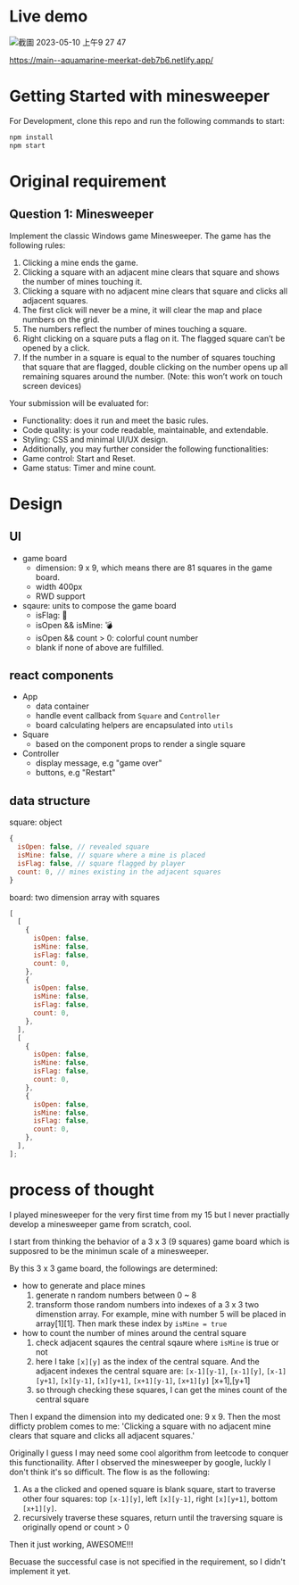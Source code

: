 # Live demo

![截圖 2023-05-10 上午9 27 47](https://github.com/StanleyLiang/minesweeper/assets/106784615/90e00f51-b8b0-47de-97aa-7794b9bba84a)

https://main--aquamarine-meerkat-deb7b6.netlify.app/

# Getting Started with minesweeper

For Development, clone this repo and run the following commands to start:

```bash
npm install
npm start
```

# Original requirement

## Question 1: Minesweeper

Implement the classic Windows game Minesweeper.
The game has the following rules:

1. Clicking a mine ends the game.
2. Clicking a square with an adjacent mine clears that square and shows the number of mines touching it.
3. Clicking a square with no adjacent mine clears that square and clicks all adjacent squares.
4. The first click will never be a mine, it will clear the map and place numbers on the grid.
5. The numbers reflect the number of mines touching a square.
6. Right clicking on a square puts a flag on it. The flagged square can’t be opened by a click.
7. If the number in a square is equal to the number of squares touching that square that are flagged, double clicking on the number opens up all remaining squares around the number. (Note: this won’t work on touch screen devices)

Your submission will be evaluated for:

- Functionality: does it run and meet the basic rules.
- Code quality: is your code readable, maintainable, and extendable.
- Styling: CSS and minimal UI/UX design.
- Additionally, you may further consider the following functionalities:
- Game control: Start and Reset.
- Game status: Timer and mine count.

# Design

## UI

- game board
  - dimension: 9 x 9, which means there are 81 squares in the game board.
  - width 400px
  - RWD support
- sqaure: units to compose the game board
  - isFlag: 🚩
  - isOpen && isMine: 💣
  - isOpen && count > 0: colorful count number
  - blank if none of above are fulfilled.

## react components

- App
  - data container
  - handle event callback from `Square` and `Controller`
  - board calculating helpers are encapsulated into `utils`
- Square
  - based on the component props to render a single square
- Controller
  - display message, e.g "game over"
  - buttons, e.g "Restart"

## data structure

square: object

```javascript
{
  isOpen: false, // revealed square
  isMine: false, // square where a mine is placed
  isFlag: false, // square flagged by player
  count: 0, // mines existing in the adjacent squares
}
```

board: two dimension array with squares

```javascript
[
  [
    {
      isOpen: false,
      isMine: false,
      isFlag: false,
      count: 0,
    },
    {
      isOpen: false,
      isMine: false,
      isFlag: false,
      count: 0,
    },
  ],
  [
    {
      isOpen: false,
      isMine: false,
      isFlag: false,
      count: 0,
    },
    {
      isOpen: false,
      isMine: false,
      isFlag: false,
      count: 0,
    },
  ],
];
```

# process of thought
I played minesweeper for the very first time from my 15 but I never practially develop a minesweeper game from scratch, cool. 

I start from thinking the behavior of a 3 x 3 (9 squares) game board which is supposred to be the minimun scale of a minesweeper.

By this 3 x 3 game board, the followings are determined:
* how to generate and place mines
  1. generate n random numbers between 0 ~ 8
  2. transform those random numbers into indexes of a 3 x 3 two dimenstion array. For example, mine with number 5 will be placed in array[1][1]. Then mark these index by `isMine = true`
* how to count the number of mines around the central square
  1. check adjacent sqaures the central sqaure where `isMine` is true or not
  2. here I take `[x][y]` as the index of the central square. And the adjacent indexes the central square are: `[x-1][y-1]`, `[x-1][y]`, `[x-1][y+1]`, `[x][y-1]`, `[x][y+1]`, `[x+1][y-1]`, `[x+1][y]` [x+1],[y+1]
  3. so through checking these squares, I can get the mines count of the central square

Then I expand the dimension into my dedicated one: 9 x 9. Then the most difficty problem comes to me: 'Clicking a square with no adjacent mine clears that square and clicks all adjacent squares.'

Originally I guess I may need some cool algorithm from leetcode to conquer this functionaility. After I observed the minesweeper by google, luckly I don't think it's so difficult. The flow is as the following:
1. As a the clicked and opened square is blank square, start to traverse other four squares: top `[x-1][y]`, left `[x][y-1]`, right `[x][y+1]`, bottom `[x+1][y]`.
2. recursively traverse these squares, return until the traversing square is originally opend or count > 0

Then it just working, AWESOME!!!

Becuase the successful case is not specified in the requirement, so I didn't implement it yet.
